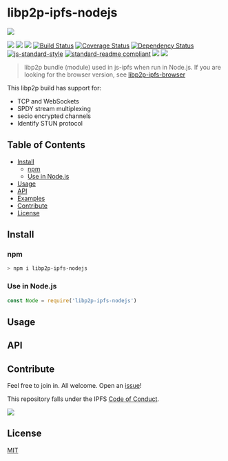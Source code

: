 libp2p-ipfs-nodejs
==================

![](https://github.com/libp2p/js-libp2p/raw/1e3e9db84d1e5fdd5682cc5e0fdaabfcd07ad55a/img/js-libp2p-ipfs.png?raw=true)

[![](https://img.shields.io/badge/made%20by-Protocol%20Labs-blue.svg?style=flat-square)](http://ipn.io)
[![](https://img.shields.io/badge/project-IPFS-blue.svg?style=flat-square)](http://ipfs.io/)
[![](https://img.shields.io/badge/freenode-%23ipfs-blue.svg?style=flat-square)](http://webchat.freenode.net/?channels=%23ipfs)
[![Build Status](https://travis-ci.org/ipfs/js-libp2p-ipfs.svg?style=flat-square)](https://travis-ci.org/ipfs/js-libp2p-ipfs)
[![Coverage Status](https://coveralls.io/repos/github/ipfs/js-libp2p-ipfs/badge.svg?branch=master)](https://coveralls.io/github/ipfs/js-libp2p-ipfs?branch=master)
[![Dependency Status](https://david-dm.org/ipfs/js-libp2p-ipfs.svg?style=flat-square)](https://david-dm.org/ipfs/js-libp2p-ipfs)
[![js-standard-style](https://img.shields.io/badge/code%20style-standard-brightgreen.svg?style=flat-square)](https://github.com/feross/standard)
[![standard-readme compliant](https://img.shields.io/badge/standard--readme-OK-green.svg?style=flat-square)](https://github.com/RichardLitt/standard-readme)
![](https://img.shields.io/badge/npm-%3E%3D3.0.0-orange.svg?style=flat-square)
![](https://img.shields.io/badge/Node.js-%3E%3D4.0.0-orange.svg?style=flat-square)

> libp2p bundle (module) used in js-ipfs when run in Node.js. If you are looking for the browser version, see [libp2p-ipfs-browser](https://github.com/ipfs/js-libp2p-ipfs-browser)

This libp2p build has support for:

- TCP and WebSockets
- SPDY stream multiplexing
- secio encrypted channels
- Identify STUN protocol

## Table of Contents

- [Install](#install)
  - [npm](#npm)
  - [Use in Node.js](#use-in-nodejs)
- [Usage](#usage)
- [API](#api)
- [Examples](#examples)
- [Contribute](#contribute)
- [License](#license)

## Install

### npm

```sh
> npm i libp2p-ipfs-nodejs
```

### Use in Node.js

```js
const Node = require('libp2p-ipfs-nodejs')
```

## Usage

## API

## Contribute

Feel free to join in. All welcome. Open an [issue](https://github.com/ipfs/js-libp2p-ipfs/issues)!

This repository falls under the IPFS [Code of Conduct](https://github.com/ipfs/community/blob/master/code-of-conduct.md).

[![](https://cdn.rawgit.com/jbenet/contribute-ipfs-gif/master/img/contribute.gif)](https://github.com/ipfs/community/blob/master/contributing.md)

## License

[MIT](LICENSE)
